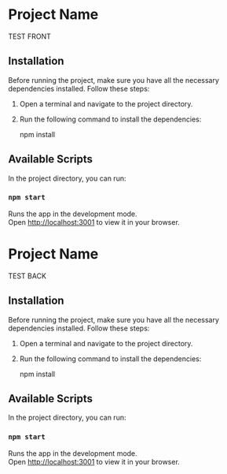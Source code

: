# Project Name

TEST FRONT

## Installation

Before running the project, make sure you have all the necessary dependencies installed. Follow these steps:

1. Open a terminal and navigate to the project directory.
2. Run the following command to install the dependencies:

  
   npm install
## Available Scripts

In the project directory, you can run:

### `npm start`

Runs the app in the development mode.\
Open [http://localhost:3001](http://localhost:3000) to view it in your browser.

# Project Name

TEST BACK

## Installation

Before running the project, make sure you have all the necessary dependencies installed. Follow these steps:

1. Open a terminal and navigate to the project directory.
2. Run the following command to install the dependencies:

  
   npm install
## Available Scripts

In the project directory, you can run:

### `npm start`

Runs the app in the development mode.\
Open [http://localhost:3001](http://localhost:3000) to view it in your browser.
